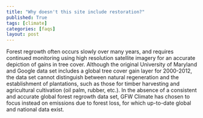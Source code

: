 ```yaml
---
title: "Why doesn't this site include restoration?"
published: True
tags: [climate]
categories: [faqs]
layout: post
---
```

<div class="content">
	<p>Forest regrowth often occurs slowly over many years, and requires continued monitoring using high resolution satellite imagery for an accurate depiction of gains in tree cover. Although the original University of Maryland and Google data set includes a global tree cover gain layer for 2000-2012, the data set cannot distinguish between natural regeneration and the establishment of plantations, such as those for timber harvesting and agricultural cultivation (oil palm, rubber, etc.). In the absence of a consistent and accurate global forest regrowth data set, GFW Climate has chosen to focus instead on emissions due to forest loss, for which up-to-date global and national data exist.</p>
</div>